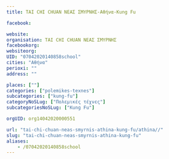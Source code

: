 ```yaml
---
title: TAI CHI CHUAN ΝΕΑΣ ΣΜΥΡΝΗΣ-Αθήνα-Kung Fu

facebook:

website:
organisation: TAI CHI CHUAN ΝΕΑΣ ΣΜΥΡΝΗΣ
facebookorg:
websiteorg:
UID: "07042020140858school"
cities: "Αθήνα"
perioxi: ""
address: ""

places: [""]
categories: ["polemikes-texnes"]
subcategories: ["kung-fu"]
categoryNoSLug: ["Πολεμικές τέχνες"]
subcategoriesNoSLug: ["Kung Fu"]

orgUID: org14042020000551

url: "tai-chi-chuan-neas-smyrnis-athina-kung-fu/athina//"
slug: "tai-chi-chuan-neas-smyrnis-athina-kung-fu"
aliases:
    - /07042020140858school
---
```





